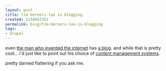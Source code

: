 ```yaml
--- 
layout: post
title: tim berners-lee is blogging
created: 1134667352
permalink: blog/tim-berners-lee-is-blogging
tags: 
- drupal
---
```

even <a href="http://en.wikipedia.org/wiki/Tim_Berners_Lee" title="Tim Berners-Lee">the man who invented the internet</a> has <a href="http://dig.csail.mit.edu/breadcrumbs/blog/4" title="Tim BL's blog">a blog</a>. and while that is pretty cool... i'd just like to point out his choice of <a href="http://drupal.org" title="Drupal PHP CMS">content management systems</a>.

pretty darned flattering if you ask me.
